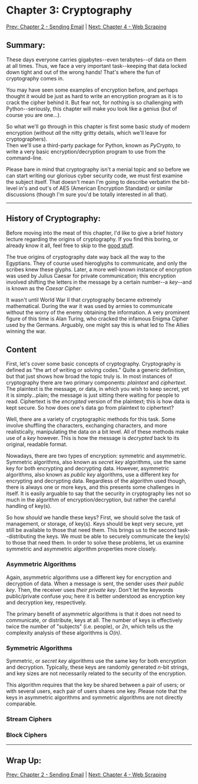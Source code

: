# Chapter 3: Cryptography

[Prev: Chapter 2 - Sending Email](./chapter02.md) | [Next: Chapter 4 - Web Scraping](./chapter04.md)

## Summary:

These days everyone carries gigabytes--even terabytes--of data on them at all times. Thus, we
face a very important task--keeping that data locked down tight and out of the wrong hands! That's
where the fun of cryptography comes in.

You may have seen some examples of encryption before, and perhaps thought it
would be just as hard to write an encryption program as it is to crack the
cipher behind it. But fear not, for nothing is so challenging with Python--seriously,
this chapter will make you look like a genius (but of course you are one...).

So what we'll go through in this chapter is first some basic study of modern
encryption (without *all* the nitty gritty details, which we'll leave for cryptographers).  
Then we'll use a third-party package for Python, known as *PyCrypto*, to write
a very basic encryption/decryption program to use from the command-line.  

Please bare in mind that cryptography isn't a menial topic and so before we can start writing our glorious cyber security code, we must first examine the subject itself. That doesn't mean I'm going to describe verbatim the bit-level in's and out's of AES (American Encryption Standard) or similar discussions (though I'm sure you'd be totally interested in all that). 

---

## History of Cryptography:

Before moving into the meat of this chapter, I'd like to give a brief history
lecture regarding the origins of cryptography. If you find this boring, or already
know it all, feel free to skip to the [good stuff](#content).  

The true origins of cryptography date way back all the way to the Egyptians. They
of course used hieroglyphs to communicate, and only the scribes knew these glyphs.
Later, a more well-known instance of encryption was used by Julius Caesar for private
communication; this encryption involved shifting the letters in the message by
a certain number--a *key*--and is known as the *Caesar Cipher*.

It wasn't until World War II that cryptography became extremely mathematical. During
the war it was used by armies to communicate without the worry of the enemy obtaining
the information. A very prominent figure of this time is Alan Turing, who cracked
the infamous Enigma Cipher used by the Germans. Arguably, one might say this is what
led to The Allies winning the war.

## Content
First, let's cover some basic concepts of cryptography. Cryptography is defined as
"the art of writing or solving codes." Quite a generic definition, but that just shows
how broad the topic truly is. In most instances of cryptography there are two
primary components: *plaintext* and *ciphertext*. The plaintext is the message,
or data, in which you wish to keep secret, yet it is simply...plain; the message is
just sitting there waiting for people to read. Ciphertext is the *encrypted*
version of the plaintext; this is how data is kept secure. So how does one's data
go from plaintext to ciphertext?  

Well, there are a variety of cryptographic methods for this task. Some involve
shuffling the characters, exchanging characters, and more realistically, manipulating
the data on a bit level. All of these methods make use of a *key* however. This is
how the message is *decrypted* back to its original, readable format.

Nowadays, there are two types of encryption: symmetric and asymmetric. Symmetric algorithms, also known as *secret key* algorithms, use the same key for both encrypting and decrypting data. However, asymmetric  algorithms, also known as *public key* algorithms, use a different key for encrypting and decrypting data. Regardless of the algorithm used though, there is always one or more keys, and this presents some challenges in itself. It is easily arguable to say that the security in cryptography lies not so much in the algorithm of encryption/decryption, but rather the careful handling of key(s). 

So how *should* we handle these keys? First, we should solve the task of management, or storage, of key(s). Keys should be kept very secure, yet still be available to those that need them. This brings us to the second task--distributing the keys. We must be able to securely communicate the key(s) to those that need them. In order to solve these problems, let us examine symmetric and asymmetric algorithm properties more closely.

### Asymmetric Algorithms
Again, asymmetric algorithms use a different key for encryption and decryption of data. When a message is sent, the sender uses *their public key*. Then, the receiver uses *their private key*. Don't let the keywords public/private confuse you; here it is better understood as encryption key and decryption key, respectively. 

The primary benefit of asymmetric algorithms is that it does not need to communicate, or distribute, keys at all. The number of keys is effectively twice the number of "subjects" (i.e. people), or *2n*, which tells us the complexity analysis of these algorithms is *O(n)*.

### Symmetric Algorithms
Symmetric, or *secret key* algorithms use the same key for both encryption and decryption. Typically, these keys are randomly generated *n*-bit strings, and key sizes are not necessarily related to the security of the encryption. 

This algorithm requires that the key be shared between a pair of users; or with several users, each pair of users shares one key. Please note that the keys in asymmetric algorithms and symmetric algorithms are not directly comparable.  

### Stream Ciphers

### Block Ciphers

---

## Wrap Up:

[Prev: Chapter 2 - Sending Email](./chapter02.md) | [Next: Chapter 4 - Web Scraping](./chapter04.md)
